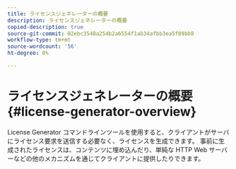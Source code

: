 ```yaml
---
title: ライセンスジェネレーターの概要
description: ライセンスジェネレーターの概要
copied-description: true
source-git-commit: 02ebc3548a254b2a6554f1ab34afbb3ea5f09bb8
workflow-type: tm+mt
source-wordcount: '56'
ht-degree: 0%

---
```


# ライセンスジェネレーターの概要 {#license-generator-overview}

License Generator コマンドラインツールを使用すると、クライアントがサーバにライセンス要求を送信する必要なく、ライセンスを生成できます。 事前に生成されたライセンスは、コンテンツに埋め込んだり、単純な HTTP Web サーバーなどの他のメカニズムを通じてクライアントに提供したりできます。
